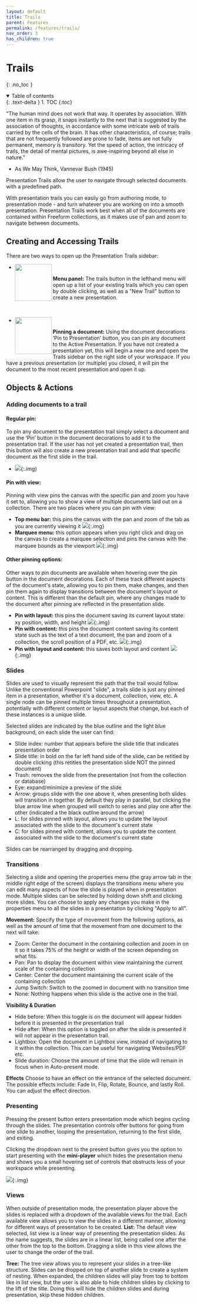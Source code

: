 ```yaml
---
layout: default
title: Trails
parent: Features
permalink: /features/trails/
nav_order: 3
has_children: true
---
```


# Trails
{: .no_toc }

<details open markdown="block">
  <summary>
    Table of contents
  </summary>
  {: .text-delta }
1. TOC
{:toc}
</details>

"The human mind does not work that way. It operates by association. With one item in its grasp, it snaps instantly to the next that is suggested by the association of thoughts, in accordance with some intricate web of trails carried by the cells of the brain. It has other characteristics, of course; trails that are not frequently followed are prone to fade, items are not fully permanent, memory is transitory. Yet the speed of action, the intricacy of trails, the detail of mental pictures, is awe-inspiring beyond all else in nature." 
- As We May Think, Vannevar Bush (1945)

Presentation Trails allow the user to navigate through selected documents with a predefined path.

With presentation trails you can easily go from authoring mode, to presentation mode - and turn whatever you are working on into a smooth presentation. Presentation Trails work best when all of the documents are contained within Freeform collections, as it makes use of pan and zoom to navigate between documents.

## Creating and Accessing Trails

There are two ways to open up the Presentation Trails sidebar:

- <img align="left" src="../../assets/icons/trails-upscaled.png" width="100" height="100"/>
**Menu panel:** The trails button in the lefthand menu will open up a list of your existing trails which you can open by double clicking, as well as a "New Trail" button to create a new presentation.
  
<br/>

- <img align="left" src="../../assets/icons/pin-upscaled.png" width="100" height="100"/>
 **Pinning a document:** Using the document decorations ‘Pin to Presentation’ button, you can pin any document to the Active Presentation. If you have not created a presentation yet, this will begin a new one and open the Trails sidebar on the right side of your workspace. If you have a previous presentation (or multiple) you closed, it will pin the document to the most recent presentation and open it up.

## Objects & Actions

### Adding documents to a trail

#### Regular pin:
To pin any document to the presentation trail simply select a document and use the ‘Pin’ button in the document decorations to add it to the presentation trail. If the user has not yet created a presentation trail, then this button will also create a new presentation trail and add that specific document as the first slide in the trail.

- ![](../../assets/images/trails/regularpin.png){:.img}

#### Pin with view:
Pinning with view pins the canvas with the specific pan and zoom you have it set to, allowing you to show a view of multiple documents laid out on a collection. There are two places where you can pin with view:
- **Top menu bar:** this pins the canvas with the pan and zoom of the tab as you are currently viewing it
  ![](../../assets/gifs/trails/pinwmenuview.gif){:.img}
- **Marquee menu:** this option appears when you right click and drag on the canvas to create a marquee selection and pins the canvas with the marquee bounds as the viewport
  ![](../../assets/gifs/trails/pinmarqueeview.gif){:.img}

#### Other pinning options:
Other ways to pin documents are available when hovering over the pin button in the document decorations. Each of these track different aspects of the document's state, allowing you to pin them, make changes, and then pin them again to display transitions between the document's layout or content. This is different than the default pin, where any changes made to the document after pinning are reflected in the presentation slide.

- **Pin with layout:** this pins the document saving its current layout state: xy position, width, and height
  ![](../../assets/gifs/trails/pinlayout.gif){:.img}
- **Pin with content:** this pins the document content saving its content state such as the text of a text document, the pan and zoom of a collection, the scroll position of a PDF, etc.
  ![](../../assets/gifs/trails/pincontent.gif){:.img}
- **Pin with layout and content:** this saves both layout and content
  ![](../../assets/gifs/trails/pinlayoutcontent.gif){:.img}

### Slides
Slides are used to visually represent the path that the trail would follow. Unlike the conventional Powerpoint "slide", a trails slide is just any pinned item in a presentation, whether it's a document, collection, view, etc. A single node can be pinned multiple times throughout a presentation, potentially with different content or layout aspects that change, but each of these instances is a unique slide.

Selected slides are indicated by the blue outline and the light blue background, on each slide the user can find: 
- Slide index: number that appears before the slide title that indicates presentation order
- Slide title: in bold on the far left hand side of the slide, can be retitled by double clicking (this retitles the presentation slide NOT the pinned document)
- Trash: removes the slide from the presentation (not from the collection or database)
- Eye: expand/minimize a preview of the slide
- Arrow: groups slide with the one above it, when presenting both slides will transition in together. By default they play in parallel, but clicking the blue arrow line when grouped will switch to series and play one after the other (indicated a the black outline around the arrow)
- L: for slides pinned with layout, allows you to update the layout associated with the slide to the document's current state
- C: for slides pinned with content, allows you to update the content associated with the slide to the document's current state

Slides can be rearranged by dragging and dropping.

### Transitions
Selecting a slide and opening the properties menu (the gray arrow tab in the middle right edge of the screen) displays the transitions menu where you can edit many aspects of how the slide is played when in presentation mode. Multiple slides can be selected by holding down shift and clicking more slides. You can choose to apply any changes you make in the properties menu to all the slides in a presentation by clicking "Apply to all".

**Movement:** Specify the type of movement from the following options, as well as the amount of time that the movement from one document to the next will take:
- Zoom: Center the document in the containing collection and zoom in on it so it takes 75% of the height or width of the screen depending on what fits.
- Pan: Pan to display the document within view maintaining the current scale of the containing collection
- Center: Center the document maintaining the current scale of the containing collection
- Jump Switch: Switch to the zoomed in document with no transition time
- None: Nothing happens when this slide is the active one in the trail.

**Visibility & Duration**
- Hide before: When this toggle is on the document will appear hidden before it is presented in the presentation trail
- Hide after: When this option is toggled on after the slide is presented it will not appear in the presentation trail.
- Lightbox: Open the document in Lightbox view, instead of navigating to it within the collection. This can be useful for navigating Websites/PDF etc.
- Slide duration: Choose the amount of time that the slide will remain in focus when in Auto-present mode.

**Effects**
Choose to have an effect on the entrance of the selected document. The possible effects include: Fade In, Flip, Rotate, Bounce, and lastly Roll. You can adjust the effect direction.

### Presenting

Pressing the present button enters presentation mode which begins cycling through the slides. The presentation controls offer buttons for going from one slide to another, looping the presentation, returning to the first slide, and exiting.

Clicking the dropdown next to the present button gives you the option to start presenting with the **mini-player** which hides the presentation menu and shows you a small hovering set of controls that obstructs less of your workspace while presenting.

![](../../assets/gifs/trails/miniplayer.gif){:.img}

### Views
When outside of presentation mode, the presentation player above the slides is replaced with a dropdown of the available views for the trail. Each available view allows you to view the slides in a different manner, allowing for different ways of presentation to be created. 
**List:** 
The default view selected, list view is a linear way of presenting the presentation slides. As the name suggests, the slides are in a linear list, being called one after the other from the top to the bottom. Dragging a slide in this view allows the user to change the order of the trail. 

**Tree:**
The tree view allows you to represent your slides in a tree-like structure. Slides can be dropped on top of another slide to create a system of nesting. When expanded, the children slides will play from top to bottom like in list view, but the user is also able to hide children slides by clicking to the lift of the title. Doing this will hide the children slides and during presentation, skip these hidden children. 
